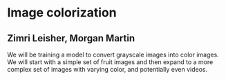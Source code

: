 # Image colorization
## Zimri Leisher, Morgan Martin

We will be training a model to convert grayscale images into color images. We will start with a simple set of fruit images and then expand to a more complex set of images with varying color, and potentially even videos.
